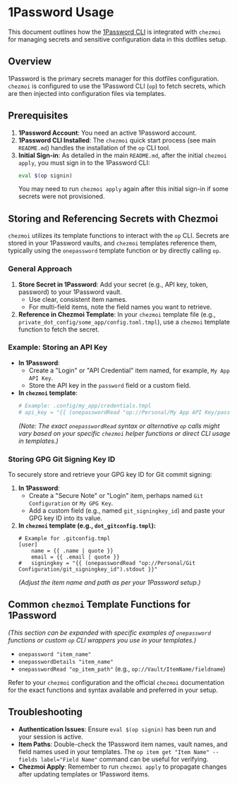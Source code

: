 # 1Password Usage

This document outlines how the [1Password CLI](https://developer.1password.com/docs/cli/) is integrated with `chezmoi` for managing secrets and sensitive configuration data in this dotfiles setup.

## Overview

1Password is the primary secrets manager for this dotfiles configuration. `chezmoi` is configured to use the 1Password CLI (`op`) to fetch secrets, which are then injected into configuration files via templates.

## Prerequisites

1.  **1Password Account**: You need an active 1Password account.
2.  **1Password CLI Installed**: The `chezmoi` quick start process (see main `README.md`) handles the installation of the `op` CLI tool.
3.  **Initial Sign-in**: As detailed in the main `README.md`, after the initial `chezmoi apply`, you must sign in to the 1Password CLI:
    ```sh
    eval $(op signin)
    ```
    You may need to run `chezmoi apply` again after this initial sign-in if some secrets were not provisioned.

## Storing and Referencing Secrets with Chezmoi

`chezmoi` utilizes its template functions to interact with the `op` CLI. Secrets are stored in your 1Password vaults, and `chezmoi` templates reference them, typically using the `onepassword` template function or by directly calling `op`.

### General Approach

1.  **Store Secret in 1Password**: Add your secret (e.g., API key, token, password) to your 1Password vault.
    *   Use clear, consistent item names.
    *   For multi-field items, note the field names you want to retrieve.
2.  **Reference in Chezmoi Template**: In your `chezmoi` template file (e.g., `private_dot_config/some_app/config.toml.tmpl`), use a `chezmoi` template function to fetch the secret.

### Example: Storing an API Key

*   **In 1Password**:
    *   Create a "Login" or "API Credential" item named, for example, `My App API Key`.
    *   Store the API key in the `password` field or a custom field.
*   **In `chezmoi` template**:
    ```toml
    # Example: .config/my_app/credentials.tmpl
    # api_key = "{{ (onepasswordRead "op://Personal/My App API Key/password").stdout }}"
    ```
    *(Note: The exact `onepasswordRead` syntax or alternative `op` calls might vary based on your specific `chezmoi` helper functions or direct CLI usage in templates.)*

### Storing GPG Git Signing Key ID

To securely store and retrieve your GPG key ID for Git commit signing:

1.  **In 1Password**:
    *   Create a "Secure Note" or "Login" item, perhaps named `Git Configuration` or `My GPG Key`.
    *   Add a custom field (e.g., named `git_signingkey_id`) and paste your GPG key ID into its value.
2.  **In `chezmoi` template (e.g., `dot_gitconfig.tmpl`):**
    ```gitconfig
    # Example for .gitconfig.tmpl
    [user]
        name = {{ .name | quote }}
        email = {{ .email | quote }}
    #   signingkey = "{{ (onepasswordRead "op://Personal/Git Configuration/git_signingkey_id").stdout }}"
    ```
    *(Adjust the item name and path as per your 1Password setup.)*

## Common `chezmoi` Template Functions for 1Password

*(This section can be expanded with specific examples of `onepassword` functions or custom `op` CLI wrappers you use in your templates.)*

*   `onepassword "item_name"`
*   `onepasswordDetails "item_name"`
*   `onepasswordRead "op_item_path"` (e.g., `op://Vault/ItemName/fieldname`)

Refer to your `chezmoi` configuration and the official `chezmoi` documentation for the exact functions and syntax available and preferred in your setup.

## Troubleshooting

*   **Authentication Issues**: Ensure `eval $(op signin)` has been run and your session is active.
*   **Item Paths**: Double-check the 1Password item names, vault names, and field names used in your templates. The `op item get "Item Name" --fields label="Field Name"` command can be useful for verifying.
*   **Chezmoi Apply**: Remember to run `chezmoi apply` to propagate changes after updating templates or 1Password items. 
